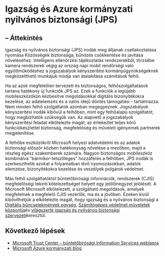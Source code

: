 <properties
    pageTitle="Azure kormányzati dokumentáció |} Microsoft Azure"
    description="Ez ez a témakör útmutató és szolgáltatások összehasonlítása Azure kormányzati alkalmazások fejlesztéséhez"
    services="Azure-Government"
    cloud="gov"
    documentationCenter=""
    authors="ryansoc"
    manager="zakramer"
    editor=""/>

<tags
    ms.service="multiple"
    ms.devlang="na"
    ms.topic="article"
    ms.tgt_pltfrm="na"
    ms.workload="azure-government"
    ms.date="10/17/2016"
    ms.author="ryansoc"/>


#  <a name="justice-and-public-safety-jps-in-azure-government"></a>Igazság és Azure kormányzati nyilvános biztonsági (JPS)

## <a name="overview"></a>– Áttekintés

Igazság és nyilvános biztonsági (JPS) irodák meg álljanak csatlakoztatása nyomása Közösségek biztonsága, bűnözés csökkentése és javítása növeléséhez. Intelligens ellenőrzési tájékoztatás rendszerekből, törzsébe kamera rendszerek végig az ország napi mobil rendőrségi való együttműködéshez a jogszabályok kényszerítési kormányügynökségeknek megközelíthető munkájuk módja van átalakítása számítások felhő.

Ha az azok megfelelően tervezett és biztonságos, felhőszolgáltatások tartana hatékony új funkciók JPS az. Ezek a funkciók a legújabb mobileszközökön kézbesítve megoldásokkal digitális bizonyítékokra kezelése, az adatelemzés és a valós idejű döntés támogatási – tartalmazza. Nem minden felhő szolgáltatók azonban megegyeznek. Jogszabályok kényszerítési irodák kibővül a felhőben, mint egy felhőalapú szolgáltatót, hogy megbízhatók szükségük van. Az alapvető a jogszabályok kényszerítési feladat elkötelezte magát, az értekezlet teljes körű funkciókészlettel biztonság, megfelelőség és műveleti igényeinek partnerek megjelenítése.

A felhőbe eszközökről Microsoft helyezi adatvédelmi és az adatok biztonsági először közben hatékonyság növelése a mezőben, majd a részleg egész szakemberek számára. Nagyon biztonságos mobileszköz kombinálva "bármikor-tetszőleges" hozzáférés a felhőben, JPS irodák is szerkeszthetik azokat a folyamatban lévő nyomozásokban, adatok elemzése, bizonyítékokra kezelése és veszélyek polgárok védelmet.

Más felhő szolgáltatóktól büntetőbírósági információk, rendszerek (CJIS) megfelelőségi tekinti kötelezettséget helyett egy jelölőnégyzet jelölését. A Microsoft Microsoft elkötelezett, a szolgáltató megoldások, amelyek megfelelnek a megfelelő CJIS vezérlők, ma és a jövőben. Ezeken kívül kibővíthetjük a elkötelezte magát, hogy igazság és a nyilvános biztonsági a <a href="http://news.microsoft.com/presskits/dcu/#sm.0000eqdq0pxj4ex3u272bevclb0uc#KwSv0iLdMkJerFly.97">Digitális bűncselekmények egység</a>, <a href="https://channel9.msdn.com/Blogs/Taste-of-Premier/Satya-Nadella-on-Cybersecurity">Számítógépes védelmet műveletek központja</a>és <a href="https://enterprise.microsoft.com/en-us/industries/government/public-safety/">világszerte igazság és nyilvános biztonsági szervezeti</a>keresztül.

## <a name="next-steps"></a>Következő lépések

- <a href="https://www.microsoft.com/en-us/TrustCenter/Compliance/CJIS">Microsoft Trust Center - büntetőbírósági Information Services weblapra</a>
- <a href="https://blogs.msdn.microsoft.com/azuregov/">Microsoft Azure kormányzati blog</a>
